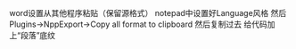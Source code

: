 word设置从其他程序粘贴（保留源格式）
notepad中设置好Language风格
然后Plugins->NppExport->Copy all format to clipboard
然后复制过去
给代码加上“段落”底纹
